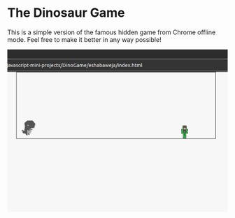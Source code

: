 # The Dinosaur Game

This is a simple version of the famous hidden game from Chrome offline mode.
Feel free to make it better in any way possible!

![Screenshot of game](assets/dino-ss.png)

